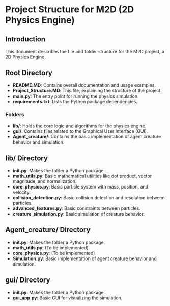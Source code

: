 
# Project Structure for M2D (2D Physics Engine)

## Introduction
This document describes the file and folder structure for the M2D project, a 2D Physics Engine.

## Root Directory
- **README.MD**: Contains overall documentation and usage examples.
- **Project_Structure.MD**: This file, explaining the structure of the project.
- **main.py**: The entry point for running the physics simulation.
- **requirements.txt**: Lists the Python package dependencies.

### Folders
- **lib/**: Holds the core logic and algorithms for the physics engine.
- **gui/**: Contains files related to the Graphical User Interface (GUI).
- **Agent_creature/**: Contains the basic implementation of agent creature behavior and simulation.

## lib/ Directory
- **__init__.py**: Makes the folder a Python package.
- **math_utils.py**: Basic mathematical utilities like dot product, vector magnitude, and normalization.
- **core_physics.py**: Basic particle system with mass, position, and velocity.
- **collision_detection.py**: Basic collision detection and resolution between particles.
- **advanced_features.py**: Basic constraints between particles.
- **creature_simulation.py**: Basic simulation of creature behavior.

## Agent_creature/ Directory
- **__init__.py**: Makes the folder a Python package.
- **math_utils.py**: (To be implemented)
- **core_physics.py**: (To be implemented)
- **Simulation.py**: Basic implementation of agent creature behavior and simulation.

## gui/ Directory
- **__init__.py**: Makes the folder a Python package.
- **gui_app.py**: Basic GUI for visualizing the simulation.
